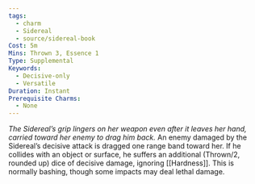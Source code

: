 ```yaml
---
tags:
  - charm
  - Sidereal
  - source/sidereal-book
Cost: 5m
Mins: Thrown 3, Essence 1
Type: Supplemental
Keywords:
  - Decisive-only
  - Versatile
Duration: Instant
Prerequisite Charms:
  - None
---
```

*The Sidereal’s grip lingers on her weapon even after it leaves her hand, carried toward her enemy to drag him back.*
An enemy damaged by the Sidereal’s decisive attack is dragged one range band toward her. If he collides with an object or surface, he suffers an additional (Thrown/2, rounded up) dice of decisive damage, ignoring [[Hardness]]. This is normally bashing, though some impacts may deal lethal damage.